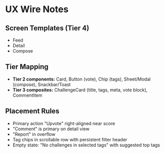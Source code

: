 # UX Wire Notes

## Screen Templates (Tier 4)
- Feed
- Detail
- Compose

## Tier Mapping
- **Tier 2 components:** Card, Button (vote), Chip (tags), Sheet/Modal (compose), Snackbar/Toast
- **Tier 3 composites:** ChallengeCard (title, tags, meta, vote block), CommentItem

## Placement Rules
- Primary action "Upvote" right-aligned near score
- "Comment" is primary on detail view
- "Report" in overflow
- Tag chips in scrollable row with persistent filter header
- Empty state: "No challenges in selected tags" with suggested top tags
